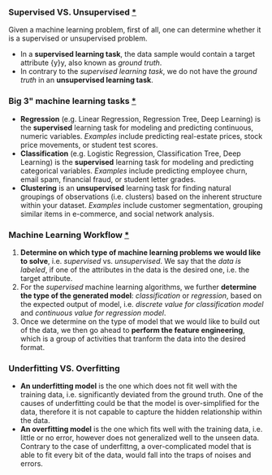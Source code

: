 ### Supervised VS. Unsupervised [\*](https://leetcode.com/explore/featured/card/machine-learning-101/287/what_is_ml/1620/)
Given a machine learning problem, first of all, one can determine whether it is a supervised or unsupervised problem.
- In a **supervised learning task**, the data sample would contain a target attribute {y}y, also known as *ground truth*.
- In contrary to the *supervised learning task*, we do not have the *ground truth* in an **unsupervised learning task**.

### Big 3" machine learning tasks [\*](https://elitedatascience.com/machine-learning-algorithms)
- **Regression** (e.g. Linear Regression, Regression Tree, Deep Learning) is the **supervised** learning task for modeling and predicting continuous, numeric variables. 
*Examples* include predicting real-estate prices, stock price movements, or student test scores.
- **Classification** (e.g. Logistic Regression, Classification Tree, Deep Learning) is the **supervised** learning task for modeling and predicting categorical variables. 
*Examples* include predicting employee churn, email spam, financial fraud, or student letter grades.
- **Clustering** is an **unsupervised** learning task for finding natural groupings of observations (i.e. clusters) based on the inherent structure within your dataset. 
*Examples* include customer segmentation, grouping similar items in e-commerce, and social network analysis.

### Machine Learning Workflow [\*](https://leetcode.com/explore/featured/card/machine-learning-101/281/how_to_ml/1624/)

1. **Determine on which type of machine learning problems we would like to solve**, i.e. *supervised* vs. *unsupervised*. We say that the *data is labeled*, if one of the attributes in the data is the desired one, i.e. the target attribute.
2. For the *supervised* machine learning algorithms, we further **determine the type of the generated model**: *classification* or *regression*, based on the expected output of model, i.e. *discrete value for classification model* and *continuous value for regression model*.
1. Once we determine on the type of model that we would like to build out of the data, we then go ahead to **perform the feature engineering**, which is a group of activities that tranform the data into the desired format.


### Underfitting VS. Overfitting
- **An underfitting model** is the one which does not fit well with the training data, i.e. significantly deviated from the ground truth. One of the causes of underfitting could be that the model is over-simplified for the data, therefore it is not capable to capture the hidden relationship within the data.
- **An overfitting model** is the one which fits well with the training data, i.e. little or no error, however does not generalized well to the unseen data. Contrary to the case of underfittng, a over-complicated model that is able to fit every bit of the data, would fall into the traps of noises and errors.
